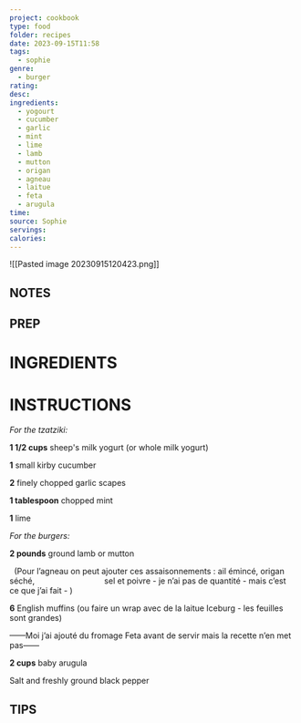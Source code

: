 ```yaml
---
project: cookbook
type: food
folder: recipes
date: 2023-09-15T11:58
tags:
  - sophie
genre:
  - burger
rating: 
desc: 
ingredients:
  - yogourt
  - cucumber
  - garlic
  - mint
  - lime
  - lamb
  - mutton
  - origan
  - agneau
  - laitue
  - feta
  - arugula
time: 
source: Sophie
servings: 
calories:
---
```


![[Pasted image 20230915120423.png]]

## NOTES




## PREP


# INGREDIENTS


# INSTRUCTIONS


_For the tzatziki:_

**1 1/2 cups** sheep's milk yogurt (or whole milk yogurt)

**1** small kirby cucumber

**2** finely chopped garlic scapes

**1 tablespoon** chopped mint

**1** lime

_For the burgers:_

**2 pounds** ground lamb or mutton

  (Pour l’agneau on peut ajouter ces assaisonnements : ail émincé, origan séché,                               sel et poivre - je n’ai pas de quantité - mais c’est ce que j’ai fait - ) 

**6** English muffins (ou faire un wrap avec de la laitue Iceburg - les feuilles sont grandes)

——Moi j’ai ajouté du fromage Feta avant de servir mais la recette n’en met pas——

**2 cups** baby arugula

Salt and freshly ground black pepper







## TIPS



